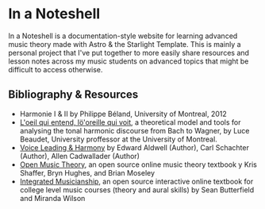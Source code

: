 # In a Noteshell

In a Noteshell is a documentation-style website for learning advanced music theory made with Astro & the Starlight Template.  This is mainly a personal project that I've put together to more easily share resources and lesson notes across my music students on advanced topics that might be difficult to access otherwise.

## Bibliography & Resources

- Harmonie I & II by Philippe Béland, University of Montreal, 2012
- [L'oeil qui entend, lö'oreille qui voit](https://bw.musique.umontreal.ca/), a theoretical model and tools for analysing the tonal harmonic discourse from Bach to Wagner, by Luce Beaudet, University proffessor at the University of Montreal.
- [Voice Leading & Harmony](https://www.amazon.com/Harmony-Voice-Leading-Edward-Aldwell/dp/0495189758) by Edward Aldwell (Author), Carl Schachter (Author), Allen Cadwallader (Author)
- [Open Music Theory](https://openmusictheory.github.io/), an open source online music theory textbook y Kris Shaffer, Bryn Hughes, and Brian Moseley
- [Integrated Musicianship](https://intmus.github.io/), an open source interactive online textbook for college level music courses (theory and aural skills) by Sean Butterfield and Miranda Wilson

